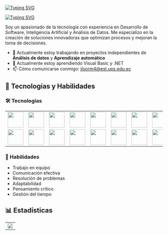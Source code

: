 <a href="https://git.io/typing-svg"><img src="https://readme-typing-svg.herokuapp.com?font=Fira+Code&weight=600&size=30&duration=3000&pause=5000&color=851c73&center=true&vCenter=true&width=1000&lines=Hey+there%2C+I'm+Jordy+Loor+👋" alt="Typing SVG" /></a>

  <a href="https://git.io/typing-svg"><img src="https://readme-typing-svg.herokuapp.com?font=Fira+Code&weight=400&size=25&duration=3000&pause=5000&color=32A8BBFF&center=true&vCenter=true&width=1000&lines=A+passionate+developer+from+Ecuador" alt="Typing SVG" /></a>

Soy un apasionado de la tecnología con experiencia en Desarrollo de Software, Inteligencia Artificial y Análisis de Datos. Me especializo en la creación de soluciones innovadoras que optimizan procesos y mejoran la toma de decisiones.

- 🔭 Actualmente estoy trabajando en proyectos independientes de **Análisis de datos** y **Aprendizaje automático**
- 🌱 Actualmente estoy aprendiendo Visual Basic y .NET
- 📫 Cómo comunicarse conmigo: jloorm4@est.ups.edu.ec

## 🚀 Tecnologías y Habilidades
<h3>🛠️ Tecnologías</h3>
<!--Tecnologias-->
<table>
  <tr>
    <td align="center"><img src="https://cdn.jsdelivr.net/gh/devicons/devicon/icons/python/python-original.svg" width="50"/></td>
    <td align="center"><img src="https://cdn.jsdelivr.net/gh/devicons/devicon/icons/java/java-original.svg" width="50"/></td>
    <td align="center"><img src="https://cdn.jsdelivr.net/gh/devicons/devicon/icons/javascript/javascript-original.svg" width="50"/></td>
    <td align="center"><img src="https://cdn.jsdelivr.net/gh/devicons/devicon/icons/html5/html5-original.svg" width="50"/></td>
    <td align="center"><img src="https://cdn.jsdelivr.net/gh/devicons/devicon/icons/css3/css3-original.svg" width="50"/></td>
    <td align="center"><img src="https://cdn.jsdelivr.net/gh/devicons/devicon/icons/csharp/csharp-original.svg" width="50""/></td>
    <td align="center"><img src="https://cdn.jsdelivr.net/gh/devicons/devicon/icons/flutter/flutter-original.svg" width="50""/></td>
    <td align="center"><img src="https://cdn.jsdelivr.net/gh/devicons/devicon/icons/androidstudio/androidstudio-original.svg" width="50""/></td>
  </tr>
  <tr>
    <td align="center"><img src="https://cdn.jsdelivr.net/gh/devicons/devicon/icons/mysql/mysql-original.svg" width="50"/></td>
    <td align="center"><img src="https://cdn.jsdelivr.net/gh/devicons/devicon/icons/mongodb/mongodb-original.svg" width="50"/></td>
    <td align="center"><img src="https://upload.wikimedia.org/wikipedia/commons/5/50/Oracle_logo.svg" width="50"/></td>
    <td align="center"><img src="https://cdn.jsdelivr.net/gh/devicons/devicon/icons/django/django-plain.svg" width="50"/></td>
    <td align="center"><img src="https://cdn.jsdelivr.net/gh/devicons/devicon/icons/nodejs/nodejs-original.svg" width="50"/></td>
    <td align="center"><img src="https://cdn.jsdelivr.net/gh/devicons/devicon/icons/tensorflow/tensorflow-original.svg" width="50"/></td>
    <td align="center"><img src="https://cdn.jsdelivr.net/gh/devicons/devicon/icons/git/git-original.svg" width="50"/></td>
    <td align="center"><img src="https://cdn.jsdelivr.net/gh/devicons/devicon/icons/github/github-original.svg" width="50"/></td>
  </tr>
</table>

<!--Habilidades-->
  <h3>🌟 Habilidades</h3>
  <ul>
    <li>Trabajo en equipo</li>
    <li>Comunicación efectiva</li>
    <li>Resolución de problemas</li>
    <li>Adaptabilidad</li>
    <li>Pensamiento crítico</li>
    <li>Gestión del tiempo</li>
  </ul>

## 📊 Estadísticas
<table align="center">
  <tr>
    <td>
      <img src="https://github-readme-stats.vercel.app/api/top-langs/?username=jordyloor2003&layout=compact&theme=dark"/>
    </td>
  </tr>
</table>
